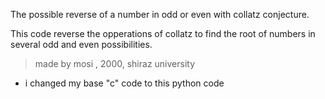 The possible reverse of a number in odd or even with collatz conjecture.

This code reverse the opperations of collatz to find the root of numbers in several odd and even possibilities.

> made by mosi , 2000, shiraz university

- i changed my base "c" code to this python code
